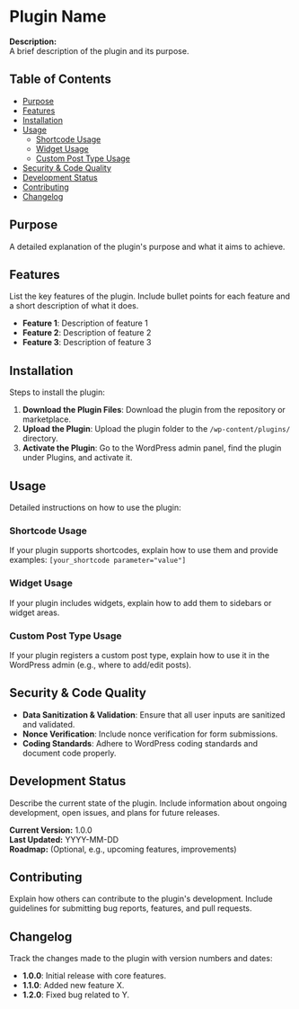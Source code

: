 # Plugin Name

**Description:**  
A brief description of the plugin and its purpose.

## Table of Contents
- [Purpose](#purpose)
- [Features](#features)
- [Installation](#installation)
- [Usage](#usage)
  - [Shortcode Usage](#shortcode-usage)
  - [Widget Usage](#widget-usage)
  - [Custom Post Type Usage](#custom-post-type-usage)
- [Security & Code Quality](#security--code-quality)
- [Development Status](#development-status)
- [Contributing](#contributing)
- [Changelog](#changelog)

## Purpose  
A detailed explanation of the plugin's purpose and what it aims to achieve.

## Features  
List the key features of the plugin. Include bullet points for each feature and a short description of what it does.

- **Feature 1**: Description of feature 1
- **Feature 2**: Description of feature 2
- **Feature 3**: Description of feature 3

## Installation  
Steps to install the plugin:

1. **Download the Plugin Files**: Download the plugin from the repository or marketplace.
2. **Upload the Plugin**: Upload the plugin folder to the `/wp-content/plugins/` directory.
3. **Activate the Plugin**: Go to the WordPress admin panel, find the plugin under Plugins, and activate it.

## Usage  
Detailed instructions on how to use the plugin:

### Shortcode Usage  
If your plugin supports shortcodes, explain how to use them and provide examples:
```[your_shortcode parameter="value"]```

### Widget Usage  
If your plugin includes widgets, explain how to add them to sidebars or widget areas.

### Custom Post Type Usage  
If your plugin registers a custom post type, explain how to use it in the WordPress admin (e.g., where to add/edit posts).

## Security & Code Quality  
- **Data Sanitization & Validation**: Ensure that all user inputs are sanitized and validated.
- **Nonce Verification**: Include nonce verification for form submissions.
- **Coding Standards**: Adhere to WordPress coding standards and document code properly.

## Development Status  
Describe the current state of the plugin. Include information about ongoing development, open issues, and plans for future releases.

**Current Version:** 1.0.0  
**Last Updated:** YYYY-MM-DD  
**Roadmap:** (Optional, e.g., upcoming features, improvements)

## Contributing  
Explain how others can contribute to the plugin's development. Include guidelines for submitting bug reports, features, and pull requests.

## Changelog  
Track the changes made to the plugin with version numbers and dates:

- **1.0.0**: Initial release with core features.
- **1.1.0**: Added new feature X.
- **1.2.0**: Fixed bug related to Y.
